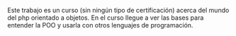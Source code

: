 Este trabajo es un curso (sin ningún tipo de certificación) acerca del mundo del php orientado a objetos. En el curso llegue a ver las bases para entender la POO y usarla con otros lenguajes de programación.  